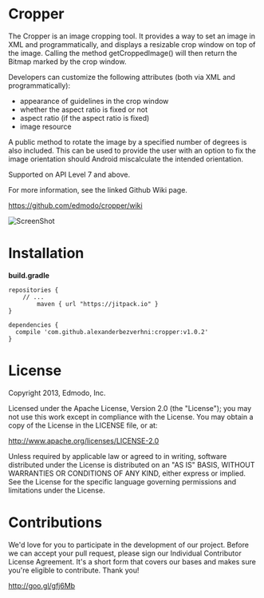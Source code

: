 Cropper
=======
The Cropper is an image cropping tool. It provides a way to set an image in XML and programmatically, and displays a resizable crop window on top of the image. Calling the method getCroppedImage() will then return the Bitmap marked by the crop window.

Developers can customize the following attributes (both via XML and programmatically):

- appearance of guidelines in the crop window
- whether the aspect ratio is fixed or not
- aspect ratio (if the aspect ratio is fixed)
- image resource

A public method to rotate the image by a specified number of degrees is also included. This can be used to provide the user with an option to fix the image orientation should Android miscalculate the intended orientation.

Supported on API Level 7 and above.

For more information, see the linked Github Wiki page. 

https://github.com/edmodo/cropper/wiki

![ScreenShot](http://i.imgur.com/3FhsTgfl.jpg)

Installation
=======

**build.gradle**

	repositories {
		// ...
	    	maven { url "https://jitpack.io" }
	}

	dependencies {
	  compile 'com.github.alexanderbezverhni:cropper:v1.0.2'
	}

License
=======
Copyright 2013, Edmodo, Inc. 

Licensed under the Apache License, Version 2.0 (the "License"); you may not use this work except in compliance with the License.
You may obtain a copy of the License in the LICENSE file, or at:

http://www.apache.org/licenses/LICENSE-2.0

Unless required by applicable law or agreed to in writing, software distributed under the License is distributed on an "AS IS" BASIS, WITHOUT WARRANTIES OR CONDITIONS OF ANY KIND, either express or implied. See the License for the specific language governing permissions and limitations under the License.

Contributions
=======

We'd love for you to participate in the development of our project. Before we can accept your pull request, please sign our Individual Contributor License Agreement. It's a short form that covers our bases and makes sure you're eligible to contribute. Thank you!

http://goo.gl/gfj6Mb
